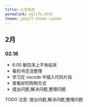 ```yaml
---
title: 人生轨迹
permalink: mylife.html
theme: jekyll-theme-cayman
---
```


## 2月

### 02.18

- 6:00 躺在床上不肯起床
- 看的书还没整理
- 学习在 vscode 中插入代码片段
- 查看好的购物方式
- 提出问题,解决问题,整理问题

TODO 注意: 提出问题,解决问题,整理问题